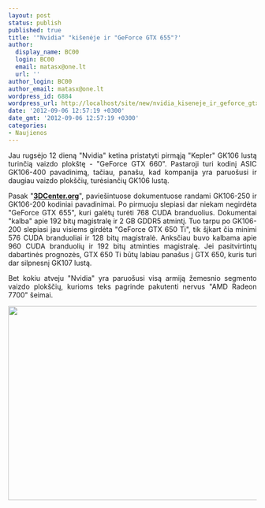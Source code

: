 ```yaml
---
layout: post
status: publish
published: true
title: '"Nvidia" "kišenėje ir "GeForce GTX 655"?'
author:
  display_name: BC00
  login: BC00
  email: matasx@one.lt
  url: ''
author_login: BC00
author_email: matasx@one.lt
wordpress_id: 6884
wordpress_url: http://localhost/site/new/nvidia_kiseneje_ir_geforce_gtx_655/
date: '2012-09-06 12:57:19 +0300'
date_gmt: '2012-09-06 12:57:19 +0300'
categories:
- Naujienos
---
```

<p style="text-align: justify;">
	Jau rugsėjo 12 dieną &quot;Nvidia&quot; ketina pristatyti pirmąją &quot;Kepler&quot; GK106 lustą turinčią vaizdo plok&scaron;tę - &quot;GeForce GTX 660&quot;. Pastaroji turi kodinį ASIC GK106-400 pavadinimą, tačiau, pana&scaron;u, kad kompanija yra paruo&scaron;usi ir daugiau vaizdo plok&scaron;čių, turėsiančių GK106 lustą.</p>
<p style="text-align: justify;">
	Pasak &quot;<a href="http://www.3dcenter.org/news/zwei-weitere-gk106-basierte-grafikkarten-geplant"><strong>3DCenter.org</strong></a>&quot;, pavie&scaron;intuose dokumentuose randami GK106-250 ir GK106-200 kodiniai pavadinimai. Po pirmuoju slepiasi dar niekam negirdėta &quot;GeForce GTX 655&quot;, kuri galėtų turėti 768 CUDA branduolius. Dokumentai &quot;kalba&quot; apie 192 bitų magistralę ir 2 GB GDDR5 atmintį. Tuo tarpu po GK106-200 slepiasi jau visiems girdėta &quot;GeForce GTX 650 Ti&quot;, tik &scaron;įkart čia minimi 576 CUDA branduoliai ir 128 bitų magistralė. Anksčiau buvo kalbama apie 960 CUDA branduolių ir 192 bitų atminties magistralę. Jei pasitvirtintų dabartinės prognozės, GTX 650 Ti būtų labiau pana&scaron;us į GTX 650, kuris turi dar silpnesnį GK107 lustą.</p>
<p style="text-align: justify;">
	Bet kokiu atveju &quot;Nvidia&quot; yra paruo&scaron;usi visą armiją žemesnio segmento vaizdo plok&scaron;čių, kurioms teks pagrinde pakutenti nervus &quot;AMD Radeon 7700&quot; &scaron;eimai.</p>
<p style="text-align: justify;">
	<img alt="" src="http://technews.lt/userfiles/gtx560(2)(1).jpg" style="width: 520px; height: 394px;" /></p>
